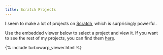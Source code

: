 ```yaml
---
title: Scratch Projects
---
```


I seem to make a lot of projects on [Scratch](https://scratch.mit.edu), which is surprisingly powerful.

Use the embedded viewer below to select a project and view it.
If you want to see the rest of my projects, you can find them [here](https://scratch.mit.edu/users/squoop/).

{% include turbowarp_viewer.html %}